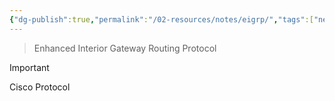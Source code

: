 ```yaml
---
{"dg-publish":true,"permalink":"/02-resources/notes/eigrp/","tags":["netzwerk/protocol"],"noteIcon":"","updated":"2024-07-24T11:35:11.000+02:00"}
---
```


> Enhanced Interior Gateway Routing Protocol

>[!important] 
>Cisco Protocol

